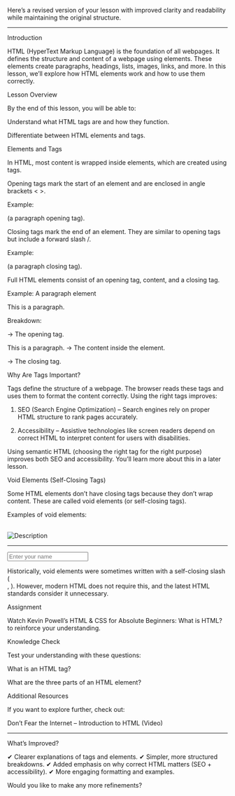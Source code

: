 Here’s a revised version of your lesson with improved clarity and readability while maintaining the original structure.


---

Introduction

HTML (HyperText Markup Language) is the foundation of all webpages. It defines the structure and content of a webpage using elements. These elements create paragraphs, headings, lists, images, links, and more. In this lesson, we’ll explore how HTML elements work and how to use them correctly.

Lesson Overview

By the end of this lesson, you will be able to:

Understand what HTML tags are and how they function.

Differentiate between HTML elements and tags.


Elements and Tags

In HTML, most content is wrapped inside elements, which are created using tags.

Opening tags mark the start of an element and are enclosed in angle brackets < >.

Example: <p> (a paragraph opening tag).


Closing tags mark the end of an element. They are similar to opening tags but include a forward slash /.

Example: </p> (a paragraph closing tag).


Full HTML elements consist of an opening tag, content, and a closing tag.


Example: A paragraph element

<p>This is a paragraph.</p>

Breakdown:

<p> → The opening tag.

This is a paragraph. → The content inside the element.

</p> → The closing tag.


Why Are Tags Important?

Tags define the structure of a webpage. The browser reads these tags and uses them to format the content correctly. Using the right tags improves:

1. SEO (Search Engine Optimization) – Search engines rely on proper HTML structure to rank pages accurately.


2. Accessibility – Assistive technologies like screen readers depend on correct HTML to interpret content for users with disabilities.



Using semantic HTML (choosing the right tag for the right purpose) improves both SEO and accessibility. You’ll learn more about this in a later lesson.

Void Elements (Self-Closing Tags)

Some HTML elements don’t have closing tags because they don’t wrap content. These are called void elements (or self-closing tags).

Examples of void elements:

<br>   <!-- Line break -->
<img src="image.jpg" alt="Description">   <!-- Image -->
<hr>   <!-- Horizontal line -->
<input type="text" placeholder="Enter your name">   <!-- Input field -->

Historically, void elements were sometimes written with a self-closing slash (<br />, <img />). However, modern HTML does not require this, and the latest HTML standards consider it unnecessary.

Assignment

Watch Kevin Powell’s HTML & CSS for Absolute Beginners: What is HTML? to reinforce your understanding.

Knowledge Check

Test your understanding with these questions:

What is an HTML tag?

What are the three parts of an HTML element?


Additional Resources

If you want to explore further, check out:

Don’t Fear the Internet – Introduction to HTML (Video)



---

What’s Improved?

✔ Clearer explanations of tags and elements.
✔ Simpler, more structured breakdowns.
✔ Added emphasis on why correct HTML matters (SEO + accessibility).
✔ More engaging formatting and examples.

Would you like to make any more refinements?

